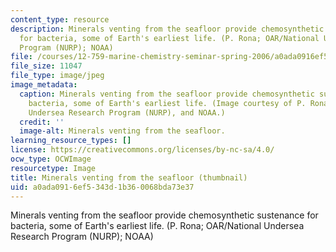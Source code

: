 ```yaml
---
content_type: resource
description: Minerals venting from the seafloor provide chemosynthetic sustenance
  for bacteria, some of Earth's earliest life. (P. Rona; OAR/National Undersea Research
  Program (NURP); NOAA)
file: /courses/12-759-marine-chemistry-seminar-spring-2006/a0ada0916ef5343d1b360068bda73e37_12-759s06-th.jpg
file_size: 11047
file_type: image/jpeg
image_metadata:
  caption: Minerals venting from the seafloor provide chemosynthetic sustenance for
    bacteria, some of Earth's earliest life. (Image courtesy of P. Rona, OAR/National
    Undersea Research Program (NURP), and NOAA.)
  credit: ''
  image-alt: Minerals venting from the seafloor.
learning_resource_types: []
license: https://creativecommons.org/licenses/by-nc-sa/4.0/
ocw_type: OCWImage
resourcetype: Image
title: Minerals venting from the seafloor (thumbnail)
uid: a0ada091-6ef5-343d-1b36-0068bda73e37
---
```

Minerals venting from the seafloor provide chemosynthetic sustenance for bacteria, some of Earth's earliest life. (P. Rona; OAR/National Undersea Research Program (NURP); NOAA)
